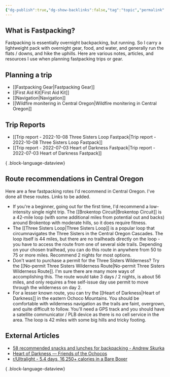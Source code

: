 ```yaml
---
{"dg-publish":true,"dg-show-backlinks":false,"tag":"topic","permalink":"/fastpacking/","dgShowBacklinks":false,"dgPassFrontmatter":true}
---
```



## What is Fastpacking?

Fastpacking is essentially overnight backpacking, but running. So I carry a lightweight pack with overnight gear, food, and water, and generally run the flats / downs, and hike the uphills. Here are various notes, articles, and resources I use when planning fastpacking trips or gear.

## Planning a trip

* [[Fastpacking Gear\|Fastpacking Gear]]
* [[First Aid Kit\|First Aid Kit]]
* [[Navigation\|Navigation]]
* [[Wildfire monitering in Central Oregon\|Wildfire monitering in Central Oregon]]

## Trip Reports

- [[Trip report - 2022-10-08 Three Sisters Loop Fastpack\|Trip report - 2022-10-08 Three Sisters Loop Fastpack]]
- [[Trip report - 2022-07-03 Heart of Darkness Fastpack\|Trip report - 2022-07-03 Heart of Darkness Fastpack]]

{ .block-language-dataview}

## Route recommendations in Central Oregon

Here are a few fastpacking rotes I'd recommend in Central Oregon. I've done all these routes. Links to be added.

* If you're a beginner, going out for the first time, I'd recommend a low-intensity single night trip. The [[Brokentop Circuit\|Brokentop Circuit]] is a 42-mile loop (with some additional miles from potential out and backs) around Brokentop with moderate hills, so it does require fitness.
* The [[Three Sisters Loop\|Three Sisters Loop]] is a popular loop that circumnavigates the Three Sisters in the Central Oregon Cascades. The loop itself is 44 miles, but there are no trailheads directly on the loop - you have to access the route from one of several side trails. Depending on your chosen trailhead, you can do this route in anywhere from 50 to 75 or more miles. Recommend 2 nights for most options.
* Don't want to purchase a permit for the Three Sisters Wilderness? Try the [[No-permit Three Sisters Wilderness Route\|No-permit Three Sisters Wilderness Route]]. I'm sure there are many more ways of accomplishing this. The route would take 3 days / 2 nights, is about 56 miles, and only requires a free self-issue day use permit to move through the wilderness on day 2.
* For a lesser known route, you can try the [[Heart of Darkness\|Heart of Darkness]] in the eastern Ochoco Mountains. You should be comfortable with wilderness navigation as the trails are faint, overgrown, and quite difficult to follow. You'll need a GPS track and you should have a satellite communicator / PLB device as there is no cell service in the area. The loop is 42 miles with some big hills and tricky footing.

## External Articles

- [58 recommended snacks and lunches for backpacking - Andrew Skurka](https://andrewskurka.com/58-recommended-snacks-and-lunches-for-backpacking/)
- [Heart of Darkness — Friends of the Ochocos](https://web.archive.org/web/20190811203916/http://www.friendsoftheochocos.org/heart-of-darkness)
- [r/Ultralight - 5.4 days, 16,250+ calories in a Bare Boxer](https://www.reddit.com/r/Ultralight/comments/uqkd2y/54_days_16250_calories_in_a_bare_boxer/)

{ .block-language-dataview}
